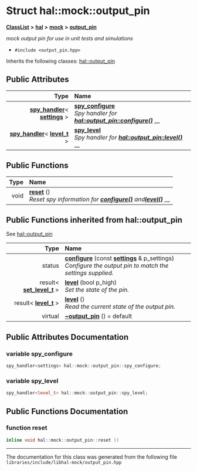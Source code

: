 

# Struct hal::mock::output\_pin



[**ClassList**](annotated.md) **>** [**hal**](namespacehal.md) **>** [**mock**](namespacehal_1_1mock.md) **>** [**output\_pin**](structhal_1_1mock_1_1output__pin.md)



_mock output pin for use in unit tests and simulations_ 

* `#include <output_pin.hpp>`



Inherits the following classes: [hal::output\_pin](classhal_1_1output__pin.md)






















## Public Attributes

| Type | Name |
| ---: | :--- |
|  [**spy\_handler**](classhal_1_1spy__handler.md)&lt; [**settings**](structhal_1_1output__pin_1_1settings.md) &gt; | [**spy\_configure**](#variable-spy_configure)  <br>_Spy handler for_ [_**hal::output\_pin::configure()**_](classhal_1_1output__pin.md#function-configure) __ |
|  [**spy\_handler**](classhal_1_1spy__handler.md)&lt; [**level\_t**](structhal_1_1output__pin_1_1level__t.md) &gt; | [**spy\_level**](#variable-spy_level)  <br>_Spy handler for_ [_**hal::output\_pin::level()**_](classhal_1_1output__pin.md#function-level-22) __ |
































## Public Functions

| Type | Name |
| ---: | :--- |
|  void | [**reset**](#function-reset) () <br>_Reset spy information for_ [_**configure()**_](classhal_1_1output__pin.md#function-configure) _and_[_**level()**_](classhal_1_1output__pin.md#function-level-22) __ |


## Public Functions inherited from hal::output_pin

See [hal::output\_pin](classhal_1_1output__pin.md)

| Type | Name |
| ---: | :--- |
|  status | [**configure**](#function-configure) (const [**settings**](structhal_1_1output__pin_1_1settings.md) & p\_settings) <br>_Configure the output pin to match the settings supplied._  |
|  result&lt; [**set\_level\_t**](structhal_1_1output__pin_1_1set__level__t.md) &gt; | [**level**](#function-level-12) (bool p\_high) <br>_Set the state of the pin._  |
|  result&lt; [**level\_t**](structhal_1_1output__pin_1_1level__t.md) &gt; | [**level**](#function-level-22) () <br>_Read the current state of the output pin._  |
| virtual  | [**~output\_pin**](#function-output_pin) () = default<br> |






















































## Public Attributes Documentation




### variable spy\_configure 

```C++
spy_handler<settings> hal::mock::output_pin::spy_configure;
```






### variable spy\_level 

```C++
spy_handler<level_t> hal::mock::output_pin::spy_level;
```



## Public Functions Documentation




### function reset 

```C++
inline void hal::mock::output_pin::reset () 
```




------------------------------
The documentation for this class was generated from the following file `libraries/include/libhal-mock/output_pin.hpp`

